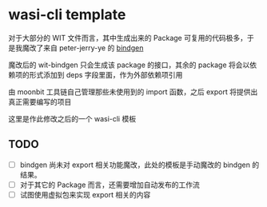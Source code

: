 # wasi-cli template 

对于大部分的 WIT 文件而言，其中生成出来的 Package 可复用的代码极多，于是我魔改了来自 peter-jerry-ye 的 [bindgen](https://github.com/peter-jerry-ye/wit-bindgen)

魔改后的 wit-bindgen 只会生成该 package 的接口，其余的 package 将会以依赖项的形式添加到 deps 字段里面，作为外部依赖项引用

由 moonbit 工具链自己管理那些未使用到的 import 函数，之后 export 将提供出真正需要编写的项目

这里是作此修改之后的一个 wasi-cli 模板


## TODO

- [ ] bindgen 尚未对 export 相关功能魔改，此处的模板是手动魔改的 bindgen 的结果。
- [ ] 对于其它的 Package 而言，还需要增加自动发布的工作流
- [ ] 试图使用虚拟包来实现 export 相关的内容